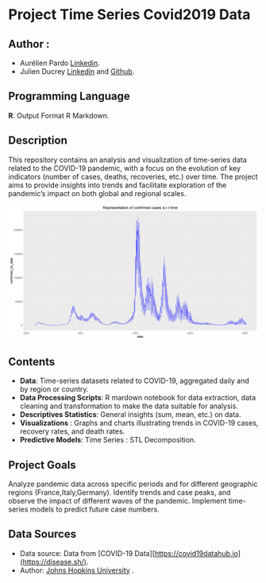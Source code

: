 # Project Time Series Covid2019 Data

## Author : 
- Aurélien Pardo [Linkedin](www.linkedin.com/in/aurélien-pardo-24a02324b).
- Julien Ducrey [Linkedin](https://www.linkedin.com/in/julien-ducrey-21jd/) and [Github](https://github.com/jducrey).

## Programming Language

**R**. Output Format R Markdown.

## Description

This repository contains an analysis and visualization of time-series data related to the COVID-19 pandemic, with a focus on the evolution of key indicators (number of cases, deaths, recoveries, etc.) over time. The project aims to provide insights into trends and facilitate exploration of the pandemic’s impact on both global and regional scales.

![Image](confirmed_cases_covid_2019_Italy.png)

## Contents

- **Data**: Time-series datasets related to COVID-19, aggregated daily and by region or country.
- **Data Processing Scripts**: R mardown notebook for data extraction, data cleaning and transformation to make the data suitable for analysis.
- **Descriptives Statistics**: General insights (sum, mean, etc.) on data.
- **Visualizations** : Graphs and charts illustrating trends in COVID-19 cases, recovery rates, and death rates.
- **Predictive Models**: Time Series : STL Decomposition.

## Project Goals

Analyze pandemic data across specific periods and for different geographic regions (France,Italy,Germany).
Identify trends and case peaks, and observe the impact of different waves of the pandemic.
Implement time-series models to predict future case numbers.


## Data Sources
- Data source: Data from [COVID-19 Data][https://covid19datahub.io](https://disease.sh/).
- Author: 	[Johns Hopkins University](https://coronavirus.jhu.edu/map.html) .
  
